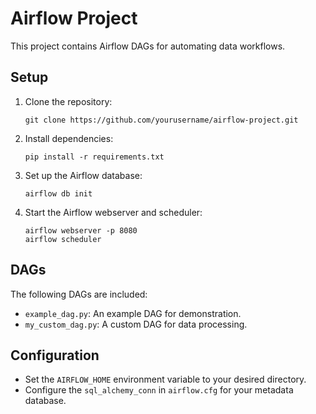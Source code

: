 # Airflow Project

This project contains Airflow DAGs for automating data workflows.

## Setup

1. Clone the repository:
   ```
   git clone https://github.com/yourusername/airflow-project.git
   ```

2. Install dependencies:
   ```
   pip install -r requirements.txt
   ```

3. Set up the Airflow database:
   ```
   airflow db init
   ```

4. Start the Airflow webserver and scheduler:
   ```
   airflow webserver -p 8080
   airflow scheduler
   ```

## DAGs

The following DAGs are included:
- `example_dag.py`: An example DAG for demonstration.
- `my_custom_dag.py`: A custom DAG for data processing.

## Configuration

- Set the `AIRFLOW_HOME` environment variable to your desired directory.
- Configure the `sql_alchemy_conn` in `airflow.cfg` for your metadata database.
